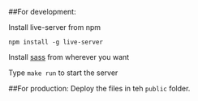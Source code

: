 ##For development:

Install live-server from npm

`npm install -g live-server`

Install [sass](https://sass-lang.com/install) from wherever you want

Type `make run` to start the server

##For production:
Deploy the files in teh `public` folder.




